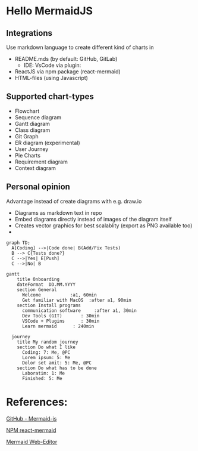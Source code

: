 # Hello MermaidJS


## Integrations
Use markdown language to create different kind of charts in
- README.mds (by default: GitHub, GitLab)
  - IDE: VsCode via plugin: 
- ReactJS via npm package (react-mermaid)
- HTML-files (using Javascript)



## Supported chart-types
- Flowchart
- Sequence diagram
- Gantt diagram
- Class diagram
- Git Graph
- ER diagram (experimental)
- User Journey
- Pie Charts
- Requirement diagram
- Context diagram

## Personal opinion
Advantage instead of create diagrams with e.g. draw.io
- Diagrams as markdown text in repo
- Embed diagrams directly instead of images of the diagram itself
- Creates vector graphics for best scalablity (export as PNG available too)
-

```mermaid
graph TD;
  A[Coding] -->|Code done| B(Add/Fix Tests)
  B --> C{Tests done?}
  C -->|Yes| E[Push]
  C -->|No| B
```

```mermaid
gantt
    title Onboarding
    dateFormat  DD.MM.YYYY
    section General
      Welcome           :a1, 60min
      Get familiar with MacOS  :after a1, 90min
    section Install programs
      communication software     :after a1, 30min
      Dev Tools (GIT)       : 30min
      VSCode + Plugins      : 30min
      Learn mermaid      : 240min
```

```mermaid 
  journey
    title My random journey
    section Do what I like
      Coding: 7: Me, @PC
      Lorem ipsum: 5: Me
      Dolor set amit: 5: Me, @PC
    section Do what has to be done
      Laboratim: 1: Me
      Finished: 5: Me
```
      


# References:
[GitHub - Mermaid-js](https://mermaid-js.github.io/mermaid/#/)

[NPM react-mermaid](https://www.npmjs.com/package/react-mermaid)

[Mermaid Web-Editor](https://mermaid.live/)
